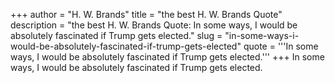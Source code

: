 +++
author = "H. W. Brands"
title = "the best H. W. Brands Quote"
description = "the best H. W. Brands Quote: In some ways, I would be absolutely fascinated if Trump gets elected."
slug = "in-some-ways-i-would-be-absolutely-fascinated-if-trump-gets-elected"
quote = '''In some ways, I would be absolutely fascinated if Trump gets elected.'''
+++
In some ways, I would be absolutely fascinated if Trump gets elected.
